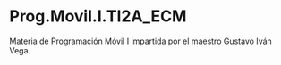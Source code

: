 # Prog.Movil.I.TI2A_ECM
Materia de Programación Móvil I impartida por el maestro Gustavo Iván Vega.
